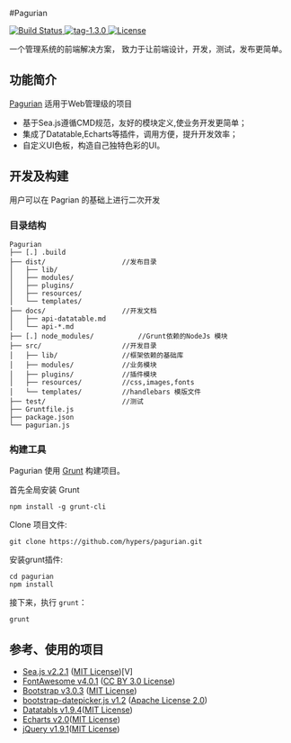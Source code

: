 #Pagurian

[ ![Build Status](https://img.shields.io/travis/joyent/node/v0.6.svg) ](http://www.pagurian.com)[ ![tag-1.3.0](https://img.shields.io/badge/tag-v1.3.0-orange.svg) ](https://github.com/hypers/pagurian/tree/v1.3.0)[ ![License](http://img.shields.io/badge/license-MIT-blue.svg?style=flat) ](http://mit-license.org/)

一个管理系统的前端解决方案， 致力于让前端设计，开发，测试，发布更简单。

功能简介
--------

[Pagurian](http://www.pagurian.com) 适用于Web管理级的项目

-	基于Sea.js遵循CMD规范，友好的模块定义,使业务开发更简单；
-	集成了Datatable,Echarts等插件，调用方便，提升开发效率；
-	自定义UI色板，构造自己独特色彩的UI。

开发及构建
----------

用户可以在 Pagrian 的基础上进行二次开发

### 目录结构

```
Pagurian
├── [.] .build
├── dist/                   //发布目录
│   ├── lib/
│   ├── modules/
│   ├── plugins/
│   ├── resources/
│   └── templates/
├── docs/                   //开发文档
│   ├── api-datatable.md
│   └── api-*.md
├── [.] node_modules/           //Grunt依赖的NodeJs 模块
├── src/                    //开发目录
│   ├── lib/                //框架依赖的基础库
│   ├── modules/            //业务模块
│   ├── plugins/            //插件模块
│   ├── resources/          //css,images,fonts
│   └── templates/          //handlebars 模版文件
├── test/                   //测试
├── Gruntfile.js
├── package.json
└── pagurian.js
```

### 构建工具

Pagurian 使用 [Grunt](http://gruntjs.com/) 构建项目。

首先全局安装 Grunt

```
npm install -g grunt-cli
```

Clone 项目文件:

```
git clone https://github.com/hypers/pagurian.git
```

安装grunt插件:

```
cd pagurian
npm install
```

接下来，执行 `grunt`：

```
grunt
```

参考、使用的项目
----------------

-	[Sea.js v2.2.1](https://github.com/seajs/seajs) ([MIT License](https://github.com/seajs/seajs/blob/master/LICENSE.md)\)[V]
-	[FontAwesome v4.0.1](https://github.com/FortAwesome/Font-Awesome/) ([CC BY 3.0 License](http://creativecommons.org/licenses/by/3.0/)\)
-	[Bootstrap v3.0.3](https://github.com/twbs/bootstrap) ([MIT License](https://github.com/twbs/bootstrap/blob/master/LICENSE)\)
-	[bootstrap-datepicker.js v1.2](http://www.eyecon.ro/bootstrap-datepicker/) ([Apache License 2.0](http://www.eyecon.ro/bootstrap-datepicker/js/bootstrap-datepicker.js)\)
-	[Datatabls v1.9.4](http://www.datatables.net/)\([MIT License](http://www.datatables.net/license/mit)\)
-	[Echarts v2.0](http://echarts.baidu.com/)\([MIT License](https://github.com/ecomfe/echarts/blob/master/LICENSE.txt)\)
-	[jQuery v1.9.1](http://jquery.com/)\([MIT License](https://jquery.org/license/)\)

